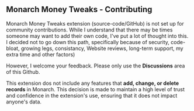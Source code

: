 ## Monarch Money Tweaks - Contributing

Monarch Money Tweaks extension (source-code/GitHub) is not set up for community contributions.   While I understand that there may be times someone may want to add their own code, I've put a lot of thought into this. I decided not to go down this path, specifically because of security, code-bloat, growing legs, consistancy, Website reviews, long-term support, my extra time and other factors)

However, I welcome your feedback.  Please only use the **Discussions** area of this Github. 

This extension dos not include any features that **add, change, or delete records** in Monarch. This decision is made to maintain a high level of trust and confidence in the extension's use, ensuring that it does not impact anyone's data.

